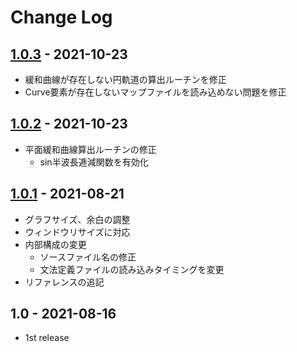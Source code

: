 # Change Log

## [1.0.3] - 2021-10-23
* 緩和曲線が存在しない円軌道の算出ルーチンを修正
* Curve要素が存在しないマップファイルを読み込めない問題を修正

## [1.0.2] - 2021-10-23
* 平面緩和曲線算出ルーチンの修正
    * sin半波長逓減関数を有効化

## [1.0.1] - 2021-08-21
* グラフサイズ、余白の調整
* ウィンドウリサイズに対応
* 内部構成の変更
    * ソースファイル名の修正
    * 文法定義ファイルの読み込みタイミングを変更
* リファレンスの追記

## 1.0 - 2021-08-16
* 1st release

[1.0.1]: https://github.com/konawasabi/kobushi-trackviewer/compare/ver1.0...ver1.0.1
[1.0.2]: https://github.com/konawasabi/kobushi-trackviewer/compare/ver1.0.1...ver1.0.2
[1.0.3]: https://github.com/konawasabi/kobushi-trackviewer/compare/ver1.0.2...ver1.0.3
